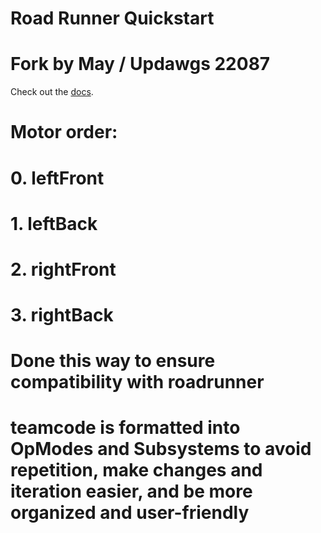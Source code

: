 # Road Runner Quickstart

# Fork by May / Updawgs 22087

Check out the [docs](https://rr.brott.dev/docs/v1-0/tuning/).

# Motor order:
#    0. leftFront
#    1. leftBack
#    2. rightFront
#    3. rightBack

# Done this way to ensure compatibility with roadrunner

# teamcode is formatted into OpModes and Subsystems to avoid repetition, make changes and iteration easier, and be more organized and user-friendly